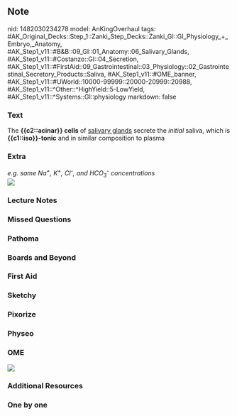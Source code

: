 ## Note
nid: 1482030234278
model: AnKingOverhaul
tags: #AK_Original_Decks::Step_1::Zanki_Step_Decks::Zanki_GI::GI_Physiology_+_Embryo,_Anatomy, #AK_Step1_v11::#B&B::09_GI::01_Anatomy::06_Salivary_Glands, #AK_Step1_v11::#Costanzo::GI::04_Secretion, #AK_Step1_v11::#FirstAid::09_Gastrointestinal::03_Physiology::02_Gastrointestinal_Secretory_Products::Saliva, #AK_Step1_v11::#OME_banner, #AK_Step1_v11::#UWorld::10000-99999::20000-20999::20988, #AK_Step1_v11::^Other::^HighYield::5-LowYield, #AK_Step1_v11::^Systems::GI::physiology
markdown: false

### Text
<div>
  The <b>{{c2::acinar}} cells</b> of <u>salivary glands</u> secrete
  the <i>initial</i> saliva, which is <b>{{c1::iso}}-tonic</b> and
  in similar composition to plasma
</div>

### Extra
<div>
  <i>e.g. same Na<sup>+</sup>, K<sup>+</sup>, Cl<sup>-</sup>, and
  HCO<sub>3</sub><sup>-</sup> concentrations</i>
</div>
<div><img src="paste-89627377533096.jpg"></div>

### Lecture Notes


### Missed Questions


### Pathoma


### Boards and Beyond


### First Aid


### Sketchy


### Pixorize


### Physeo


### OME
<div class="ome-widget">
  <a href="https://onlinemeded.org?ref=anki"><img src=
  "_OME_AnkiFlashcards_General_3.png"></a>
</div>

### Additional Resources


### One by one

